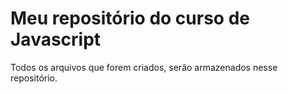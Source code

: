 # Meu repositório do curso de Javascript

Todos os arquivos que forem criados, serão armazenados nesse repositório.

